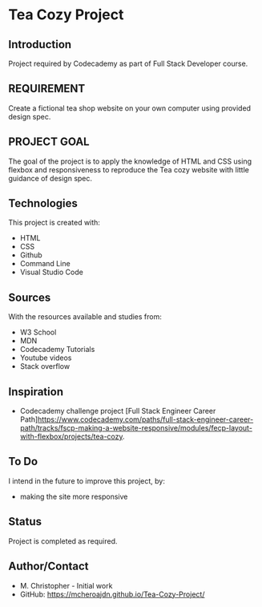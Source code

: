 # Tea Cozy Project
## Introduction
Project required by Codecademy as part of Full Stack Developer course. 

## REQUIREMENT
Create a fictional tea shop website on your own computer using provided design spec.

## PROJECT GOAL
The goal of the project is to apply the knowledge of HTML and CSS using flexbox and  responsiveness to reproduce the Tea cozy website with little guidance of design spec.

## Technologies
This project is created with:
* HTML
* CSS
* Github
* Command Line
* Visual Studio Code

## Sources
With the resources available and studies from:
* W3 School
* MDN
* Codecademy Tutorials
* Youtube videos
* Stack overflow

## Inspiration
*  Codecademy challenge project [Full Stack Engineer Career Path]https://www.codecademy.com/paths/full-stack-engineer-career-path/tracks/fscp-making-a-website-responsive/modules/fecp-layout-with-flexbox/projects/tea-cozy.

## To Do
I intend in the future to improve this project, by:
* making the site more responsive

## Status
Project is completed as required.

## Author/Contact
* M. Christopher - Initial work
* GitHub: https://mcheroajdn.github.io/Tea-Cozy-Project/